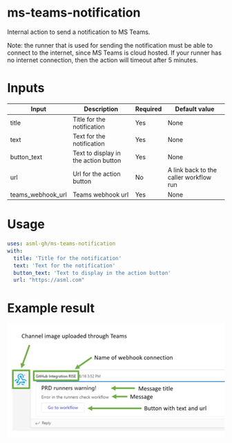 # ms-teams-notification
Internal action to send a notification to MS Teams.

Note: the runner that is used for sending the notification must be able to connect to the internet, since MS Teams is cloud hosted. If your runner has no internet connection, then the action will timeout after 5 minutes.

# Inputs

|Input|Description|Required|Default value|
|---|---|---|---|
|title|Title for the notification|Yes|None|
|text|Text for the notification|Yes|None|
|button_text|Text to display in the action button|Yes|None|
|url|Url for the action button|No|A link back to the caller workflow run|
|teams_webhook_url|Teams webhook url|Yes|None|

# Usage

``` yaml
uses: asml-gh/ms-teams-notification
with: 
  title: 'Title for the notification'
  text: 'Text for the notification'
  button_text: 'Text to display in the action button'
  url: "https://asml.com"
```

# Example result
![Example of a teams message sent with this action](./teams-example.png)
